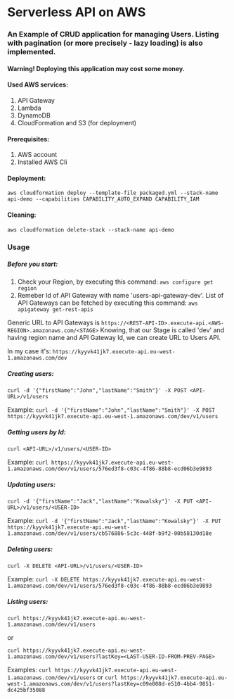 # Serverless API on AWS  

### An Example of CRUD application for managing Users. Listing with pagination (or more precisely - lazy loading) is also implemented.

#### Warning! Deploying this application may cost some money.

#### Used AWS services:
1. API Gateway
2. Lambda
3. DynamoDB
4. CloudFormation and S3 (for deployment)


#### Prerequisites:
1. AWS account
2. Installed AWS Cli


#### Deployment:  

`aws cloudformation deploy --template-file packaged.yml --stack-name api-demo --capabilities CAPABILITY_AUTO_EXPAND CAPABILITY_IAM`


#### Cleaning:  

`aws cloudformation delete-stack --stack-name api-demo`


### Usage

##### Before you start:
1. Check your Region, by executing this command: `aws configure get region`
2. Remeber Id of API Gateway with name 'users-api-gateway-dev'. List of API Gateways can be fetched by executing this command: `aws apigateway get-rest-apis`


Generic URL to API Gateways is `https://<REST-API-ID>.execute-api.<AWS-REGION>.amazonaws.com/<STAGE>`
Knowing, that our Stage is called 'dev' and having region name and API Gateway Id, we can create URL to Users API.

In my case it's: `https://kyyvk41jk7.execute-api.eu-west-1.amazonaws.com/dev`

##### Creating users:  

`curl -d '{"firstName":"John","lastName":"Smith"}' -X POST <API-URL>/v1/users`

Example: `curl -d '{"firstName":"John","lastName":"Smith"}' -X POST https://kyyvk41jk7.execute-api.eu-west-1.amazonaws.com/dev/v1/users`


##### Getting users by Id:

`curl <API-URL>/v1/users/<USER-ID>`

Example: `curl https://kyyvk41jk7.execute-api.eu-west-1.amazonaws.com/dev/v1/users/576ed3f8-c03c-4f86-88b8-ecd06b3e9893`

##### Updating users:

`curl -d '{"firstName":"Jack","lastName":"Kowalsky"}' -X PUT <API-URL>/v1/users/<USER-ID>`

Example: `curl -d '{"firstName":"Jack","lastName":"Kowalsky"}' -X PUT https://kyyvk41jk7.execute-api.eu-west-1.amazonaws.com/dev/v1/users/cb576886-5c3c-448f-b9f2-00b58130d18e`


##### Deleting users: 

`curl -X DELETE <API-URL>/v1/users/<USER-ID>`

Example: `curl -X DELETE https://kyyvk41jk7.execute-api.eu-west-1.amazonaws.com/dev/v1/users/576ed3f8-c03c-4f86-88b8-ecd06b3e9893`


##### Listing users:

`curl https://kyyvk41jk7.execute-api.eu-west-1.amazonaws.com/dev/v1/users`

or  

`curl https://kyyvk41jk7.execute-api.eu-west-1.amazonaws.com/dev/v1/users?lastKey=<LAST-USER-ID-FROM-PREV-PAGE>`


Examples: `curl https://kyyvk41jk7.execute-api.eu-west-1.amazonaws.com/dev/v1/users` or `curl https://kyyvk41jk7.execute-api.eu-west-1.amazonaws.com/dev/v1/users?lastKey=c09e008d-e510-4bb4-9851-dc425bf35088`

